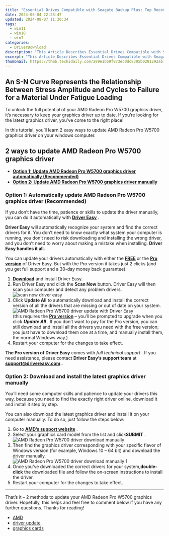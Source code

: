 ```yaml
---
title: "Essential Drives Compatible with Seagate Backup Plus: Top Recommendations and Insights"
date: 2024-08-04 22:28:47
updated: 2024-08-07 11:30:34
tags:
  - win11
  - win10
  - win7
categories:
  - DriverDownload
description: "This Article Describes Essential Drives Compatible with Seagate Backup Plus: Top Recommendations and Insights"
excerpt: "This Article Describes Essential Drives Compatible with Seagate Backup Plus: Top Recommendations and Insights"
thumbnail: https://thmb.techidaily.com/289e1b59f873ec0dc8305b0281292ab73fb1d9fdd29063def94d2427e3383ad3.jpg
---
```


## An S-N Curve Represents the Relationship Between Stress Amplitude and Cycles to Failure for a Material Under Fatigue Loading

To unlock the full potential of your AMD Radeon Pro W5700 graphics driver, it’s necessary to keep your graphics driver up to date. If you’re looking for the latest graphics driver, you’ve come to the right place!

 In this tutorial, you’ll learn 2 easy ways to update AMD Radeon Pro W5700 graphics driver on your windows computer.

## 2 ways to update AMD Radeon Pro W5700 graphics driver

* **[Option 1: Update AMD Radeon Pro W5700 graphics driver automatically (Recommended)](https://www.drivereasy.com/knowledge/amd-radeon-pro-w5700-driver-download-update-windows-10-7/#h-option-1)**
* **[Option 2: Update AMD Radeon Pro W5700 graphics driver manually](https://tools.techidaily.com/drivereasy/download/)**

### Option 1: Automatically update AMD Radeon Pro W5700 graphics driver (Recommended)

 If you don’t have the time, patience or skills to update the driver manually, you can do it automatically with **[Driver Easy](https://tools.techidaily.com/drivereasy/download/)**  .

**Driver Easy** will automatically recognize your system and find the correct drivers for it. You don’t need to know exactly what system your computer is running, you don’t need to risk downloading and installing the wrong driver, and you don’t need to worry about making a mistake when installing. **Driver Easy handles it all.**

 You can update your drivers automatically with either the **[FREE](https://tools.techidaily.com/drivereasy/download/) [](https://tools.techidaily.com/drivereasy/download/)**  or the **[Pro version](https://tools.techidaily.com/drivereasy/download/)**  of Driver Easy. But with the Pro version it takes just 2 clicks (and you get full support and a 30-day money back guarantee):

1. **[Download](https://tools.techidaily.com/drivereasy/download/)**  and install Driver Easy.
2. Run Driver Easy and click the **Scan Now** button. Driver Easy will then scan your computer and detect any problem drivers.  
![scan now driver easy](https://images.drivereasy.com/wp-content/uploads/2020/09/scan-now-driver-easy-2.jpg)
3. Click **Update All** to automatically download and install the correct version of all the drivers that are missing or out of date on your system.  
![AMD Radeon Pro W5700 driver update with Driver Easy](https://images.drivereasy.com/wp-content/uploads/2021/04/AMD-Radeon-Pro-W5700-driver-update-with-Driver-Easy.jpg)  
 (this requires the **[Pro version](https://tools.techidaily.com/drivereasy/download/)**  – you’ll be prompted to upgrade when you click **_Update All_** . If you don’t want to pay for the Pro version, you can still download and install all the drivers you need with the free version; you just have to download them one at a time, and manually install them, the normal Windows way.)
4. Restart your computer for the changes to take effect.

**The Pro version of Driver Easy** comes with _full technical support_ . If you need assistance, please contact **Driver Easy’s support team** at **[support@drivereasy.com](https://tools.techidaily.com/drivereasy/download/) .**

### Option 2: Download and install the latest graphics driver manually

 You’ll need some computer skills and patience to update your drivers this way, because you need to find the exactly right driver online, download it and install it step by step.

 You can also download the latest graphics driver and install it on your computer manually. To do so, just follow the steps below:

1. Go to **[AMD’s support website](https://www.amd.com/en/support)**  .
2. Select your graphics card model from the list and click**SUBMIT** .  
![AMD Radeon Pro W5700 driver download manually](https://images.drivereasy.com/wp-content/uploads/2021/04/AMD-Radeon-Pro-W5700-driver-download-manually.jpg)
3. Then find the graphics driver corresponding with your specific flavor of Windows version (for example, Windows 10 – 64 bit) and download the driver manually.  
![AMD Radeon Pro W5700 driver download manually 1](https://images.drivereasy.com/wp-content/uploads/2021/04/AMD-Radeon-Pro-W5700-driver-download-manually-1.jpg)
4. Once you’ve downloaded the correct drivers for your system,**double-click** the downloaded file and follow the on-screen instructions to install the driver.
5. Restart your computer for the changes to take effect.

---

 That’s it – 2 methods to update your AMD Radeon Pro W5700 graphics driver. Hopefully, this helps and feel free to comment below if you have any further questions. Thanks for reading!

* [AMD](https://tools.techidaily.com/drivereasy/download/)
* [driver update](https://tools.techidaily.com/drivereasy/download/)
* [graphics cards](https://tools.techidaily.com/drivereasy/download/)

<ins class="adsbygoogle"
     style="display:block"
     data-ad-format="autorelaxed"
     data-ad-client="ca-pub-7571918770474297"
     data-ad-slot="1223367746"></ins>



<ins class="adsbygoogle"
     style="display:block"
     data-ad-client="ca-pub-7571918770474297"
     data-ad-slot="8358498916"
     data-ad-format="auto"
     data-full-width-responsive="true"></ins>
